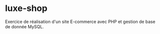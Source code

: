 # luxe-shop
Exercice de réalisation d'un site E-commerce avec PHP et gestion de base de donnée MySQL.
